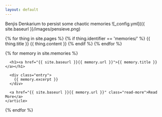 ```yaml
---
layout: default
---
```

Benjis Denkarium to persist some chaotic memories
![_config.yml]({{ site.baseurl }}/images/pensieve.png)

  {% for thing in site.pages %}
    {% if thing.identifier == 'memories/' %}
      {{ thing.title }}
      {{ thing.content }}
    {% endif %}
  {% endfor %}

<div class="memories">
  {% for memory in site.memories %}
    <article class="memory">

      <h1><a href="{{ site.baseurl }}{{ memory.url }}">{{ memory.title }}</a></h1>

      <div class="entry">
        {{ memory.excerpt }}
      </div>

      <a href="{{ site.baseurl }}{{ memory.url }}" class="read-more">Read More</a>
    </article>
  {% endfor %}
</div>
